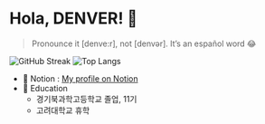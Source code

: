 # Hola, DENVER! 👋

> Pronounce it [denve:r], not [denvər]. It’s an español word 😂

![GitHub Streak](http://github-readme-streak-stats.herokuapp.com?user=hajun-myoung&theme=dark&background=000000)
![Top Langs](https://github-readme-stats.vercel.app/api/top-langs/?username=hajun-myoung&layout=compact&theme=vision-friendly-dark)

- 📝 Notion : [My profile on Notion](https://fe-dev-denver.notion.site/Hola-DENVER-e58b3ac4e5e9464ea7ef537957a2e4ad)
- 🏫 Education
  - 경기북과학고등학교 졸업, 11기
  - 고려대학교 휴학
